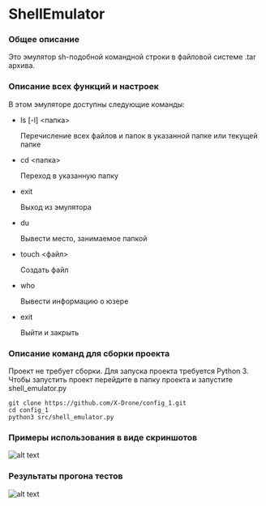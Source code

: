 # ShellEmulator
### Общее описание
Это эмулятор sh-подобной командной строки в файловой системе .tar архива.
### Описание всех функций и настроек
В этом эмуляторе доступны следующие команды:
- ls \[-l\] <папка>
  
  Перечисление всех файлов и папок в указанной папке или текущей папке
- cd <папка>
  
  Переход в указанную папку
- exit
  
  Выход из эмулятора
- du
  
  Вывести место, занимаемое папкой
- touch <файл>

  Создать файл
- who
  
  Вывести информацию о юзере
- exit

  Выйти и закрыть

### Описание команд для сборки проекта
Проект не требует сборки. Для запуска проекта требуется Python 3.
Чтобы запустить проект перейдите в папку проекта и запустите shell_emulator.py

```
git clone https://github.com/X-Drone/config_1.git
cd config_1
python3 src/shell_emulator.py
```

### Примеры использования в виде скриншотов
![alt text](images/image-1.png)

### Результаты прогона тестов
![alt text](images/image-2.png)
